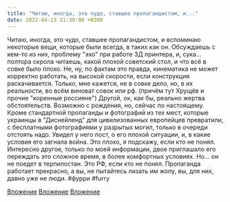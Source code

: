 ```yaml
---
title: "Читаю, иногда, это чудо, ставшее пропагандистом, и..."
date: 2022-04-13 21:39:00 +0300
---
```


Читаю, иногда, это чудо, ставшее пропагандистом, и вспоминаю некоторые вещи, которые были всегда, в таких как он.
Обсуждаешь с кем-то из них, проблему "эхо" при работе 3Д принтера, и, сука... полтора скрола читаешь, какой плохой советский стол, и что всё в совке было плохо. Не, ну, по фактам это правда, кинематика не может корректно работать, на высокой скорости, если конструкция раскачивается. Только, мне кажется, не в совке дело, но, в их реальности, во всём виноват совок или рф. (причём тут Хрущёв и прочие "коренные россияне")
Другой, ок, как бы, реально жертва обстоятельств. Возможно с рождения, но, сейчас по настоящему. Кроме стандартной пропаганды и фотографий из тех мест, которые украинцы в "Диснейленд" для цивилизованных европейцев превратили, с бесплатными фотографиями у разрытых могил, только в очереди отстоять надо. Увидел у него пост, о его плохой ситуации, и, в какие условия его загнала война. Это плохо, я подскажу, если кто не понял. Интересно другое, только по моей информации, двое приглашало его переждать это сложное время, в более комфортных условиях. Но... он не поедет в терпилостан. Это РФ, если кто не понял. Пропаганда работает прекрасно, а вы, не пытайтесь лизать им жопу, вы, для них, давно уже не люди.
#фурри #furry


[Вложение](/assets/vk_photos/3/rAV_616BdTQ.jpg)
[Вложение](/assets/vk_photos/3/kIHq5Vrx5Rg.jpg)
[Вложение](/assets/vk_photos/4/3qt4FJl8rtw.jpg)
